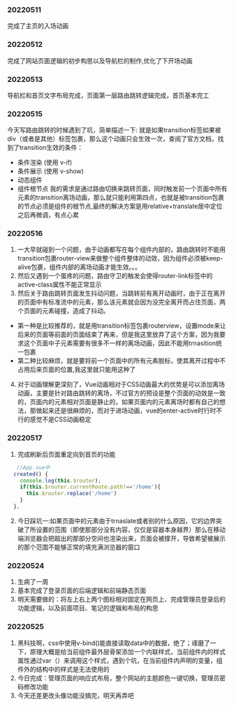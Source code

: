 ### 20220511
完成了主页的入场动画
### 20220512
完成了网站页面逻辑的初步构思以及导航栏的制作,优化了下开场动画
### 20220513
导航栏和首页文字布局完成，页面第一层路由跳转逻辑完成，首页基本完工
### 20220515
今天写路由跳转的时候遇到了坑，简单描述一下:
就是如果transition标签如果被div（或者是其他）标签包裹，那么这个动画只会生效一次，查阅了官方文档，找到了transition生效的条件：
- 条件渲染 (使用 v-if)
- 条件展示 (使用 v-show)
- 动态组件
- 组件根节点
我的需求是通过路由切换来跳转页面，同时触发前一个页面中所有元素的transition离场动画，那么就只能利用第四点，也就是被transition包裹的节点必须是组件的根节点,最终的解决方案是用relative+translate居中定位之后再微调，有点心累
### 20220516
1. 一大早就碰到一个问题，由于动画都写在每个组件内部的，路由跳转时不能用transition包裹router-view来做整个组件整体的动效，因为组件必须被keep-alive包裹，组件内部的离场动画才能生效。。。
2. 然后又遇到一个蛋疼的问题，路由守卫的触发会使得router-link标签中的active-class属性不能正常显示
3. 然后关于路由跳转页面发生抖动问题，当跳转前有离开动画时，由于正在离开的页面中有标准流中的元素，那么该元素就会因为没完全离开而占住页面，两个页面的元素碰撞，造成了抖动。
- 第一种是比较推荐的，就是用transition标签包裹routerview，设置mode来让后来的页面等前面的页面结束了再来，但是我这里放弃了这个方案，因为我要求这个页面中子元素需要有很多不一样的离场动画，因此不能用trnasition统一包裹
- 第二种比较麻烦，就是要将前一个页面中的所有元素脱标，使其离开过程中不占用后来页面的位置,我这里就只能用这种了
4. 对于动画理解更深刻了，Vue动画相对于CSS动画最大的优势是可以添加离场动画，主要是针对路由跳转的离场，不过官方的预设是整个页面的动效是一致的，页面内的元素相对页面是静止的，如果页面内的元素离场时都有自己的想法，那做起来还是很麻烦的，而对于进场动画，vue的enter-active时行时不行的感觉不是CSS动画稳定
### 20220517
1. 完成刷新后页面重定向到首页的功能
```javascript
   //App.vue中
  created() {
    console.log(this.$router);
    if(this.$router.currentRoute.path!=='/home'){
      this.$router.replace('/home')
    }
  },
```
2. 今日踩坑一:如果页面中的元素由于trnaslate或者别的什么原因，它的边界突破了所设置的范围（即使那部分没有内容，仅仅是容器本身越界）那么在移动端浏览器会把超出的那部分空间也渲染出来，页面会被撑开，导致希望被展示的那个范围不能够正常的填充满浏览器的窗口
### 20220524
1. 生病了一周
2. 基本完成了登录页面的后端逻辑和前端静态页面
3. 明天需要做的：将左上右上两个图标相对固定在网页上、完成管理员登录后的功能逻辑，以及前面项目、笔记的逻辑和布局的构思

### 20220525
1. 黑科技啊，css中使用v-bind()能直接读取data中的数据，绝了；琢磨了一下，原理大概是给当前组件最外层骨架添加一个内联样式，当前组件内的样式属性通过var（）来调用这个样式，遇到个坑，在当前组件内声明的变量，组件外的结构中的样式是无法使用的
2. 今日完成：管理页面的响应式布局，整个网站的主题颜色一键切换，管理员密码修改功能
3. 今天还差更改头像功能没搞完，明天再弄吧